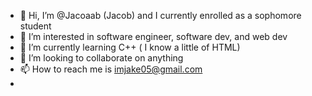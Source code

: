 - 👋 Hi, I’m @Jacoaab (Jacob) and I currently enrolled as a sophomore student 
- 👀 I’m interested in software engineer, software dev, and web dev
- 🌱 I’m currently learning C++ ( I know a little of HTML)
- 💞️ I’m looking to collaborate on anything 
- 📫 How to reach me is imjake05@gmail.com
- 
<!---
Jacoaab/Jacoaab is a ✨ special ✨ repository because its `README.md` (this file) appears on your GitHub profile.
You can click the Preview link to take a look at your changes.
--->
